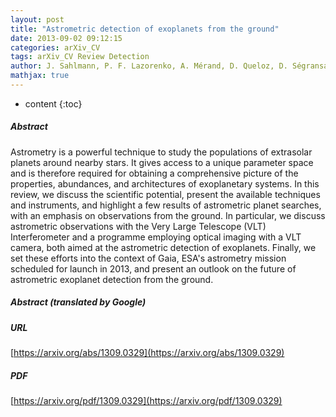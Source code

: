 ```yaml
---
layout: post
title: "Astrometric detection of exoplanets from the ground"
date: 2013-09-02 09:12:15
categories: arXiv_CV
tags: arXiv_CV Review Detection
author: J. Sahlmann, P. F. Lazorenko, A. Mérand, D. Queloz, D. Ségransan, J. Woillez
mathjax: true
---
```


* content
{:toc}

##### Abstract
Astrometry is a powerful technique to study the populations of extrasolar planets around nearby stars. It gives access to a unique parameter space and is therefore required for obtaining a comprehensive picture of the properties, abundances, and architectures of exoplanetary systems. In this review, we discuss the scientific potential, present the available techniques and instruments, and highlight a few results of astrometric planet searches, with an emphasis on observations from the ground. In particular, we discuss astrometric observations with the Very Large Telescope (VLT) Interferometer and a programme employing optical imaging with a VLT camera, both aimed at the astrometric detection of exoplanets. Finally, we set these efforts into the context of Gaia, ESA's astrometry mission scheduled for launch in 2013, and present an outlook on the future of astrometric exoplanet detection from the ground.

##### Abstract (translated by Google)


##### URL
[https://arxiv.org/abs/1309.0329](https://arxiv.org/abs/1309.0329)

##### PDF
[https://arxiv.org/pdf/1309.0329](https://arxiv.org/pdf/1309.0329)

